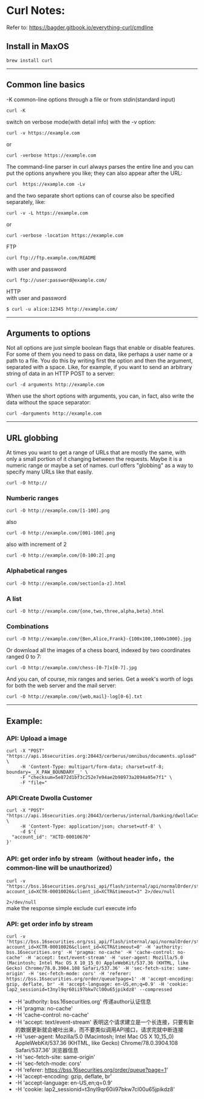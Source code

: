 # Curl Notes:
Refer to: <https://bagder.gitbook.io/everything-curl/cmdline>
## Install in MaxOS
```
brew install curl
```
---
## Common line basics
 -K common-line options through a file or from stdin(standard input)

```
curl -K
```
switch on verbose mode(with detail info) with the -v option:
```
curl -v https://example.com
```
or
```
curl -verbose https://example.com
```
The command-line parser in curl always parses the entire line and you can put the options anywhere you like; they can also appear after the URL:
```
curl  https://example.com -Lv
```
and the two separate short options can of course also be specified separately, like:
```
curl -v -L https://example.com
```
or
```
curl -verbose -location https://example.com
```
FTP
```
curl ftp://ftp.example.com/README
```
with user and password
```
curl ftp://user:password@example.com/
```
HTTP\
with user and password
```
$ curl -u alice:12345 http://example.com/
```
---
## Arguments to options
Not all options are just simple boolean flags that enable or disable features. For some of them you need to pass on data, like perhaps a user name or a path to a file. You do this by writing first the option and then the argument, separated with a space. Like, for example, if you want to send an arbitrary string of data in an HTTP POST to a server:
```
curl -d arguments http://example.com
```
When use the short options with arguments, you can, in fact, also write the data without the space separator:
```
curl -darguments http://example.com
```
---
## URL globbing
At times you want to get a range of URLs that are mostly the same, with only a small portion of it changing between the requests. Maybe it is a numeric range or maybe a set of names. curl offers "globbing" as a way to specify many URLs like that easily.
```
curl -O http://
```
### Numberic ranges
```
curl -O http://example.com/[1-100].png
```
also
```
curl -O http://example.com/[001-100].png
```
also with increment of 2
```
curl -O http://example.com/[0-100:2].png
```
### Alphabetical ranges
```
curl -O http://example.com/section[a-z].html
```
### A list
```
curl -O http://example.com/{one,two,three,alpha,beta}.html
```
### Combinations
```
curl -O http://example.com/{Ben,Alice,Frank}-{100x100,1000x1000}.jpg
```
Or download all the images of a chess board, indexed by two coordinates ranged 0 to 7:
```
curl -O http://example.com/chess-[0-7]x[0-7].jpg
```
And you can, of course, mix ranges and series. Get a week's worth of logs for both the web server and the mail server:
```
curl -O http://example.com/{web,mail}-log[0-6].txt
```


---
## Example:
### API: Upload a image
```
curl -X "POST" "https://api.16securities.org:20443/cerberus/omnibus/documents.upload" \
     -H 'Content-Type: multipart/form-data; charset=utf-8; boundary=__X_PAW_BOUNDARY__' \
     -F "checksum=5e872d1bf3c252e7e94ae2b98973a2094a95e7f1" \
     -F "file="
```
### API:Create Dwolla Customer
```
curl -X "POST" "https://api.16securities.org:20443/cerberus/internal/banking/dwollaCustomers.create" \
     -H 'Content-Type: application/json; charset=utf-8' \
     -d $'{
  "account_id": "XCTD-00010670"
}'
```
### API: get order info by stream（without header info，the common-line will be unauthorized）
```
curl -v "https://bss.16securities.org/ssi_api/flash/internal/api/normalOrder/stream?account_id=XCTR-00010026&client_id=XCTR&timeout=3" 2>/dev/null
```
`2>/dev/null`\
make the response simple exclude curl execute info

### API: get order info by stream
```
curl -v 'https://bss.16securities.org/ssi_api/flash/internal/api/normalOrder/stream?account_id=XCTR-00010026&client_id=XCTR&timeout=0' -H 'authority: bss.16securities.org' -H 'pragma: no-cache' -H 'cache-control: no-cache' -H 'accept: text/event-stream' -H 'user-agent: Mozilla/5.0 (Macintosh; Intel Mac OS X 10_15_0) AppleWebKit/537.36 (KHTML, like Gecko) Chrome/78.0.3904.108 Safari/537.36' -H 'sec-fetch-site: same-origin' -H 'sec-fetch-mode: cors' -H 'referer: https://bss.16securities.org/order/queue?page=1' -H 'accept-encoding: gzip, deflate, br' -H 'accept-language: en-US,en;q=0.9' -H 'cookie: lap2_sessionid=t3nyl9qr60ii97bkw7cl00u65jpikdz8' --compressed
```
* -H 'authority: bss.16securities.org'     传递author认证信息  
* -H 'pragma: no-cache'  
* -H 'cache-control: no-cache'  
* -H 'accept: text/event-stream'  表明这个请求建立是一个长连接，只要有新的数据更新就会被吐出来，而不要类似调用API接口，请求完就中断连接
* -H 'user-agent: Mozilla/5.0 (Macintosh; Intel Mac OS X 10_15_0) AppleWebKit/537.36 (KHTML, like Gecko) Chrome/78.0.3904.108 Safari/537.36'    浏览器信息  
* -H 'sec-fetch-site: same-origin'  
* -H 'sec-fetch-mode: cors'  
* -H 'referer: https://bss.16securities.org/order/queue?page=1'   
* -H 'accept-encoding: gzip, deflate, br'   
* -H 'accept-language: en-US,en;q=0.9'  
* -H 'cookie: lap2_sessionid=t3nyl9qr60ii97bkw7cl00u65jpikdz8'  
